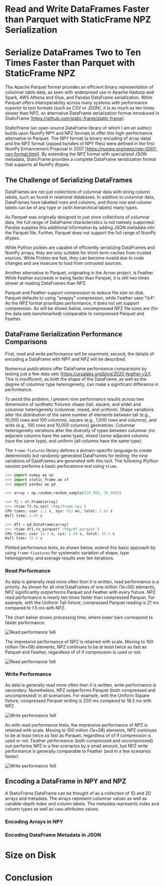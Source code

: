 

# Read and Write DataFrames Faster than Parquet with StaticFrame NPZ Serialization

# Serialize DataFrames Two to Ten Times Faster than Parquet with StaticFrame NPZ


The Apache Parquet format provides an efficient binary representation of columnar table data, as seen with widespread use in Apache Hadoop and Spark, AWS Athena and Glue, and Pandas DataFrame serialization. While Parquet offers interoperability across many systems with performance superior to text formats (such as CSV or JSON), it is as much as ten times slower than NPZ, an alternative DataFrame serialization format introduced in StaticFrame [https://github.com/static-frame/static-frame].

StaticFrame (an open-source DataFrame library of which I am an author) builds upon NumPy NPY and NPZ formats to offer this high-performance alternative to Parquet. The NPY format (a binary encoding of array data) and the NPZ format (zipped bundles of NPY files) were defined in the first NumPy Enhancement Proposal in 2007 [https://numpy.org/neps/nep-0001-npy-format.html]. By extending the NPZ format with specialized JSON metadata, StaticFrame provides a complete DataFrame serialization format that supports all NumPy dtypes.


## The Challenge of Serializing DataFrames

DataFrames are not just collections of columnar data with string column labels, such as found in relational databases. In addition to columnar data, DataFrames have labelled rows and columns, and those row and column labels can be of any type or (with hierarchical labels) many types.

As Parquet was originally designed to just store collections of columnar data, the full range of DataFrame characteristics is not natively supported. Pandas supplies this additional information by adding JSON metadata into the Parquet file. Further, Parquet does not support the full range of NumPy dtypes.

While Python pickles are capable of efficiently serializing DataFrames and NumPy arrays, they are only suitable for short-term caches from trusted sources. While Pickles are fast, they can become invalid due to code changes and are insecure to load from untrusted sources.

Another alternative to Parquet, originating in the Arrow project, is Feather. While Feather succeeds in being faster than Parquet, it is still two times slower at reading DataFrames than NPZ.

Parquet and Feather support compression to reduce file size on disk. Parquet defaults to using "snappy" compression, while Feather uses "lz4". As the NPZ format prioritizes performance, it does not yet support compression. As will be shown below, uncompressed NPZ file sizes are (for the data sets benchmarked) comparable to compressed Parquet and Feather.


## DataFrame Serialization Performance Comparisons

First, read and write performance will be examined; second, the details of encoding a DataFrame with NPY and NPZ will be described.

Numerous publications offer DataFrame performance comparisons by testing just a few data sets [https://ursalabs.org/blog/2020-feather-v2/]. This is insufficient, as both the shape of the DataFrame, as well as the degree of columnar type heterogeneity, can make a significant difference in performance.

To avoid this problem, I present nine performance results across two dimensions of synthetic fixtures: shape (tall, square, and wide) and columnar heterogeneity (columnar, mixed, and uniform). Shape variations alter the distribution of the same number of elements between tall (e.g., 10,000 rows and 100 columns), square (e.g., 1,000 rows and columns), and wide (e.g., 100 rows and 10,000 columns) geometries. Columnar heterogeneity variations alter the diversity of types between columnar (no adjacent columns have the same type), mixed (some adjacent columns have the same type), and uniform (all columns have the same type).

The `frame-fixtures` library defines a domain-specific language to create deterministic but randomly-generated DataFrames for testing; the nine variations of DataFrames are generated with this tool. The following IPython session performs a basic perforamnce test using `%time`.

```python
>>> import numpy as np
>>> import static_frame as sf
>>> import pandas as pd

>>> array = np.random.random_sample((10_000, 10_000))

>>> f1 = sf.Frame(array)
>>> %time f1.to_npz('/tmp/frame.npz')
CPU times: user 1.2 s, sys: 812 ms, total: 2.01 s
Wall time: 2.03 s

>>> df1 = pd.DataFrame(array)
>>> %time df1.to_parquet('/tmp/df.parquet')
CPU times: user 14.1 s, sys: 1.44 s, total: 15.5 s
Wall time: 15.6 s
```

Plotted performance tests, as shown below, extend this basic approach by using ``frame-fiuxtures`` for systematic variation of shape, type heterogeneity, and average results over ten iterations.


### Read Performance

As data is generally read more often then it is written, read performance is a priority. As shown for all nine DataFrames of one million (1e+06) elements, NPZ significantly outperforms Parquet and Feather with every fixture. NPZ read performance is nearly ten times faster than compressed Parquet. For example, with the Uniform Tall fixture, compressed Parquet reading is 21 ms compared to 1.5 ms with NPZ.

The chart below shows processing time, where lower bars correspond to faster performance.

![Read performance 1e6](serialize/serialize-read-linux-1e6.png "Title")


The impressive performance of NPZ is retained with scale. Moving to 100 million (1e+08) elements, NPZ continues to be at least twice as fast as Parquet and Feather, regardless of of if compression is used or not.

![Read performance 1e6](serialize/serialize-read-linux-1e8.png "Title")



### Write Performance

As data is generally read more often then it is written, write performance is secondary. Nonetheless, NPZ outperforms Parquet (both compressed and uncompressed) in all scenarioes. For example, with the Uniform Square fixture, compressed Parquet writing is 200 ms compared to 18.3 ms with NPZ.


![Write performance 1e6](serialize/serialize-write-linux-1e6.png "Title")


As with read performance tests, the impressive performance of NPZ is retained with scale. Moving to 100 million (1e+08) elements, NPZ continues to be at least twice as fast as Parquet, regardless of of if compression is used or not. Feather performance (both compressed and uncompressed) out-performs NPZ in a few scenarios by a small amount, but NPZ write performance is generally comparable to Feather (and in a few scenarios faster).


![Write performance 1e6](serialize/serialize-write-linux-1e8.png "Title")



## Encoding a DataFrame in NPY and NPZ

A StaticFrame DataFrame can be thought of as a collection of 1D and 2D arrays and metadata. The arrays represent columnar values as well as variable-depth index and column labels. The metadata represents index and column types as well as ``name`` attributes values.



### Encoding Arrays in NPY



### Encoding DataFrame Metadata in JSON



# Size on Disk



# Conclusion


